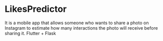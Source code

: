 # LikesPredictor
It is a mobile app that allows someone who wants to share a photo on Instagram to estimate how many interactions the photo will receive before sharing it. Flutter + Flask
